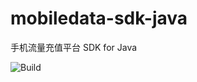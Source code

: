# mobiledata-sdk-java
手机流量充值平台 SDK for Java

![Build](https://travis-ci.org/muchencute/mobiledata-sdk-java.svg?branch=master)
